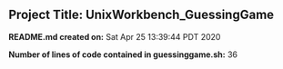 ## Project Title: UnixWorkbench_GuessingGame

**README.md created on:**
Sat Apr 25 13:39:44 PDT 2020

**Number of lines of code contained in guessinggame.sh:**
36
